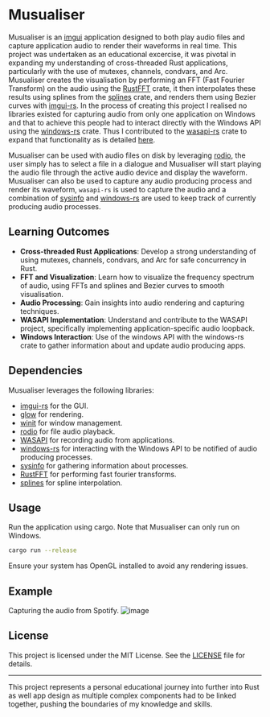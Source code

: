 # Musualiser

Musualiser is an [imgui](https://github.com/imgui-rs/imgui-rs) application designed to both play audio files and capture application audio to render their waveforms in real time. This project was undertaken as an educational excercise, it was pivotal in expanding my understanding of cross-threaded Rust applications, particularly with the use of mutexes, channels, condvars, and Arc. Musualiser creates the visualisation by performing an FFT (Fast Fourier Transform) on the audio using the [RustFFT](https://github.com/ejmahler/RustFFT) crate, it then interpolates these results using splines from the [splines](https://github.com/hadronized/splines) crate, and renders them using Bezier curves with [imgui-rs](https://github.com/imgui-rs/imgui-rs). In the process of creating this project I realised no libraries existed for capturing audio from only one application on Windows and that to achieve this people had to interact directly with the Windows API using the [windows-rs](https://github.com/microsoft/windows-rs) crate. Thus I contributed to the [wasapi-rs](https://github.com/HEnquist/wasapi-rs) crate to expand that functionality as is detailed [here](https://github.com/HEnquist/wasapi-rs/pull/28).

Musualiser can be used with audio files on disk by leveraging [rodio](https://github.com/RustAudio/rodio), the user simply has to select a file in a dialogue and Musualiser will start playing the audio file through the active audio device and display the waveform. Musualiser can also be used to capture any audio producing process and render its waveform, `wasapi-rs` is used to capture the audio and a combination of [sysinfo](https://docs.rs/sysinfo/latest/sysinfo/) and [windows-rs](https://github.com/microsoft/windows-rs) are used to keep track of currently producing audio processes.



## Learning Outcomes
- **Cross-threaded Rust Applications**: Develop a strong understanding of using mutexes, channels, condvars, and Arc for safe concurrency in Rust.
- **FFT and Visualization**: Learn how to visualize the frequency spectrum of audio, using FFTs and splines and Bezier curves to smooth visualisation.
- **Audio Processing**: Gain insights into audio rendering and capturing techniques.
- **WASAPI Implementation**: Understand and contribute to the WASAPI project, specifically implementing application-specific audio loopback.
- **Windows Interaction**: Use of the windows API with the windows-rs crate to gather information about and update audio producing apps.

## Dependencies
Musualiser leverages the following libraries:
- [imgui-rs](https://github.com/imgui-rs/imgui-rs) for the GUI.
- [glow](https://github.com/grovesNL/glow) for rendering.
- [winit](https://github.com/rust-windowing/winit) for window management.
- [rodio](https://github.com/RustAudio/rodio) for file audio playback.
- [WASAPI](https://github.com/ryanisaacg/wasapi-rs) for recording audio from applications.
- [windows-rs](https://github.com/microsoft/windows-rs) for interacting with the Windows API to be notified of audio producing processes.
- [sysinfo](https://docs.rs/sysinfo/latest/sysinfo/) for gathering information about processes.
- [RustFFT](https://github.com/ejmahler/RustFFT) for performing fast fourier transforms.
- [splines](https://github.com/hadronized/splines) for spline interpolation.

## Usage
Run the application using cargo. Note that Musualiser can only run on Windows.

```sh
cargo run --release
```

Ensure your system has OpenGL installed to avoid any rendering issues.

## Example
Capturing the audio from Spotify.
![image](https://github.com/user-attachments/assets/2a3e18af-dba3-4d53-b7bf-ab474bd6f77e)



## License
This project is licensed under the MIT License. See the [LICENSE](LICENSE) file for details.

---

This project represents a personal educational journey into further into Rust as well app design as multiple complex components had to be linked together, pushing the boundaries of my knowledge and skills.
